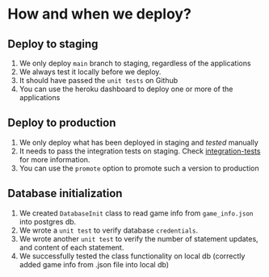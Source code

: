 # How and when we deploy?

## Deploy to staging
1. We only deploy `main` branch to staging, regardless of the applications
2. We always test it locally before we deploy. 
3. It should have passed the `unit tests` on Github
4. You can use the heroku dashboard to deploy one or more of the applications

## Deploy to production
1. We only deploy what has been deployed in staging and *tested* manually
2. It needs to pass the integration tests on staging.
   Check [integration-tests](integration-tests.md) for more information.
3. You can use the `promote` option to promote such a version to production

## Database initialization
1. We created `DatabaseInit` class to read game info from `game_info.json` into postgres db.
2. We wrote a `unit test` to verify database `credentials`.
3. We wrote another `unit test` to verify the number of statement updates, and content of each statement.
4. We successfully tested the class functionality on local db (correctly added game info from .json file into local db)
